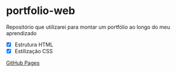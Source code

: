 # portfolio-web
Repositório que utilizarei para montar um portfólio ao longo do meu aprendizado

- [x] Estrutura HTML
- [x] Estilização CSS

[GitHub Pages](https://paulohbsimoes.github.io)
